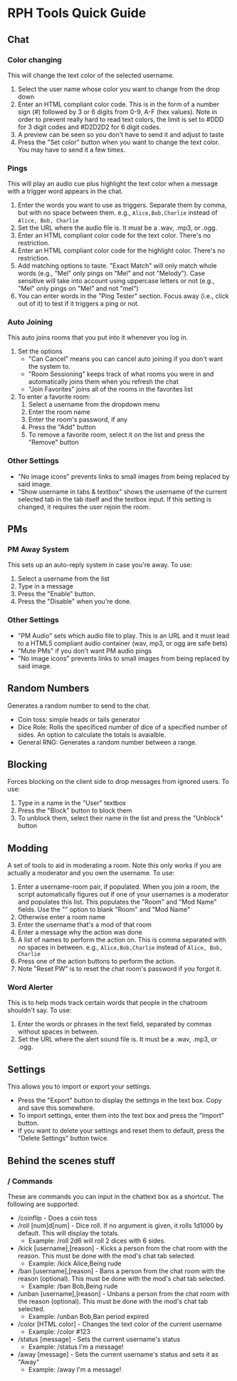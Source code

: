 # RPH Tools Quick Guide
## Chat
### Color changing
This will change the text color of the selected username.
1. Select the user name whose color you want to change from the drop down
2. Enter an HTML compliant color code. This is in the form of a number sign (#) followed by 3 or 6 digits from 0-9, A-F (hex values). Note in order to prevent really hard to read text colors, the limit is set to #DDD for 3 digit codes and #D2D2D2 for 6 digit codes.
3. A preview can be seen so you don't have to send it and adjust to taste
4. Press the "Set color" button when you want to change the text color. You may have to send it a few times.

### Pings
This will play an audio cue plus highlight the text color when a message with a trigger word appears in the chat.
1. Enter the words you want to use as triggers. Separate them by comma, but with no space between them. e.g., ```Alice,Bob,Charlie``` instead of ```Alice, Bob, Charlie```
2. Set the URL where the audio file is. It must be a .wav, .mp3, or .ogg.
3. Enter an HTML compliant color code for the text color. There's no restriction.
4. Enter an HTML compliant color code for the highlight color. There's no restriction.
5. Add matching options to taste. "Exact Match" will only match whole words (e.g., "Mel" only pings on "Mel" and not "Melody"). Case sensitive will take into account using uppercase letters or not (e.g., "Mel" only pings on "Mel" and not "mel")
6. You can enter words in the "Ping Tester" section. Focus away (i.e., click out of it) to test if it triggers a ping or not.

### Auto Joining
This auto joins rooms that you put into it whenever you log in.
1. Set the options
    * "Can Cancel" means you can cancel auto joining if you don't want the system to.
    * "Room Sessioning" keeps track of what rooms you were in and automatically joins them when you refresh the chat
    * "Join Favorites" joins all of the rooms in the favorites list
2. To enter a favorite room:
    1. Select a username from the dropdown menu
    2. Enter the room name
    3. Enter the room's password, if any
    4. Press the "Add" button
    5. To remove a favorite room, select it on the list and press the "Remove" button

### Other Settings
* "No image icons" prevents links to small images from being replaced by said image.
* "Show username in tabs & textbox" shows the username of the current selected tab in the tab itself and the textbox input. If this setting is changed, it requires the user rejoin the room.

## PMs
### PM Away System
This sets up an auto-reply system in case you're away. To use:
1. Select a username from the list
2. Type in a message
3. Press the "Enable" button.
4. Press the "Disable" when you're done.
 
### Other Settings
* "PM Audio" sets which audio file to play. This is an URL and it must lead to a HTML5 compliant audio container (wav, mp3, or ogg are safe bets)
* "Mute PMs" if you don't want PM audio pings
* "No image icons" prevents links to small images from being replaced by said image.

## Random Numbers
Generates a random number to send to the chat.
* Coin toss: simple heads or tails generator
* Dice Role: Rolls the specificed number of dice of a specified number of sides. An option to calculate the totals is avaialble.
* General RNG: Generates a random number between a range.

## Blocking
Forces blocking on the client side to drop messages from ignored users. To use:
1. Type in a name in the "User" textbox
2. Press the "Block" button to block them
3. To unblock them, select their name in the list and press the "Unblock" button

## Modding
A set of tools to aid in moderating a room. Note this only works if you are actually a moderator and you own the username. To use:
1. Enter a username-room pair, if populated. When you join a room, the script automatically figures out if one of your usernames is a moderator and populates this list. This populates the "Room" and "Mod Name" fields. Use the "<Blank out fields>" option to blank "Room" and "Mod Name"
2. Otherwise enter a room name
3. Enter the username that's a mod of that room
4. Enter a message why the action was done
5. A list of names to perform the action on. This is comma separated with no spaces in between. e.g., ```Alice,Bob,Charlie``` instead of ```Alice, Bob, Charlie```
6. Press one of the action buttons to perform the action.
7. Note "Reset PW" is to reset the chat room's password if you forgot it.

### Word Alerter
This is to help mods track certain words that people in the chatroom shouldn't say. To use:
1. Enter the words or phrases in the text field, separated by commas without spaces in between.
2. Set the URL where the alert sound file is. It must be a .wav, .mp3, or .ogg.

## Settings
This allows you to import or export your settings.
* Press the "Export" button to display the settings in the text box. Copy and save this somewhere.
* To import settings, enter them into the text box and press the "Import" button.
* If you want to delete your settings and reset them to default, press the "Delete Settings" button twice.

## Behind the scenes stuff
### / Commands
These are commands you can input in the chattext box as a shortcut. The following are supported:
* /coinflip - Does a coin toss
* /roll [num]d[num] - Dice roll. If no argument is given, it rolls 1d1000 by default. This will display the totals.
    * Example: /roll 2d6 will roll 2 dices with 6 sides.
* /kick [username],[reason] - Kicks a person from the chat room with the reason. This must be done with the mod's chat tab selected.
    * Example: /kick Alice,Being rude
* /ban [username],[reason] - Bans a person from the chat room with the reason (optional). This must be done with the mod's chat tab selected.
    * Example: /ban Bob,Being rude
* /unban [username],[reason] - Unbans a person from the chat room with the reason (optional). This must be done with the mod's chat tab selected.
    * Example: /unban Bob,Ban period expired
* /color [HTML color] - Changes the text color of the current username
    * Example: /color #123
* /status [message] - Sets the current username's status
    * Example: /status I'm a message!
* /away [message] - Sets the current username's status and sets it as "Away"
    * Example: /away I'm a message!
    